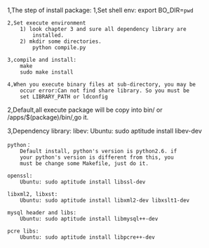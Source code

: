 1,The step of install package:
    1,Set shell env:
        export BO_DIR=`pwd`
    
    2,Set execute environment
        1) look chapter 3 and sure all dependency library are 
            installed.
        2) mkdir some directories.
            python compile.py

    3,compile and install:
        make
        sudo make install

    4,When you execute binary files at sub-directory, you may be 
        occur error:Can not find share library. So you must be 
        set LIBRARY_PATH or ldconfig

2,Default,all execute package will be copy into bin/ 
    or /apps/$(package)/bin/,go it.


3,Dependency library:
    libev:
        Ubuntu: sudo aptitude install libev-dev

    python：
        Default install, python's version is python2.6. if
        your python's version is different from this, you 
        must be change some Makefile, just do it.

    openssl:
        Ubuntu: sudo aptitude install libssl-dev

    libxml2, libxst:
        Ubuntu: sudo aptitude install libxml2-dev libxslt1-dev 

    mysql header and libs:
        Ubuntu: sudo aptitude install libmysql++-dev

    pcre libs:
        Ubuntu: sudo aptitude install libpcre++-dev
